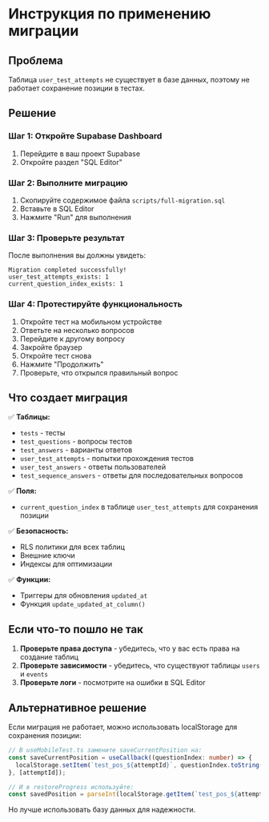 # Инструкция по применению миграции

## Проблема
Таблица `user_test_attempts` не существует в базе данных, поэтому не работает сохранение позиции в тестах.

## Решение

### Шаг 1: Откройте Supabase Dashboard
1. Перейдите в ваш проект Supabase
2. Откройте раздел "SQL Editor"

### Шаг 2: Выполните миграцию
1. Скопируйте содержимое файла `scripts/full-migration.sql`
2. Вставьте в SQL Editor
3. Нажмите "Run" для выполнения

### Шаг 3: Проверьте результат
После выполнения вы должны увидеть:
```
Migration completed successfully!
user_test_attempts_exists: 1
current_question_index_exists: 1
```

### Шаг 4: Протестируйте функциональность
1. Откройте тест на мобильном устройстве
2. Ответьте на несколько вопросов
3. Перейдите к другому вопросу
4. Закройте браузер
5. Откройте тест снова
6. Нажмите "Продолжить"
7. Проверьте, что открылся правильный вопрос

## Что создает миграция

✅ **Таблицы:**
- `tests` - тесты
- `test_questions` - вопросы тестов  
- `test_answers` - варианты ответов
- `user_test_attempts` - попытки прохождения тестов
- `user_test_answers` - ответы пользователей
- `test_sequence_answers` - ответы для последовательных вопросов

✅ **Поля:**
- `current_question_index` в таблице `user_test_attempts` для сохранения позиции

✅ **Безопасность:**
- RLS политики для всех таблиц
- Внешние ключи
- Индексы для оптимизации

✅ **Функции:**
- Триггеры для обновления `updated_at`
- Функция `update_updated_at_column()`

## Если что-то пошло не так

1. **Проверьте права доступа** - убедитесь, что у вас есть права на создание таблиц
2. **Проверьте зависимости** - убедитесь, что существуют таблицы `users` и `events`
3. **Проверьте логи** - посмотрите на ошибки в SQL Editor

## Альтернативное решение

Если миграция не работает, можно использовать localStorage для сохранения позиции:

```typescript
// В useMobileTest.ts замените saveCurrentPosition на:
const saveCurrentPosition = useCallback((questionIndex: number) => {
  localStorage.setItem(`test_pos_${attemptId}`, questionIndex.toString());
}, [attemptId]);

// И в restoreProgress используйте:
const savedPosition = parseInt(localStorage.getItem(`test_pos_${attemptId}`) || '0');
```

Но лучше использовать базу данных для надежности.
